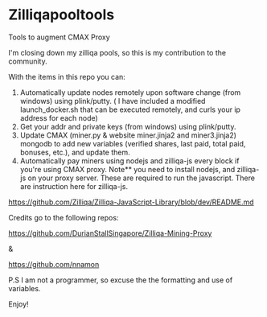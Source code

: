 # Zilliqapooltools
Tools to augment CMAX Proxy

I'm closing down my zilliqa pools, so this is my contribution to the community.

With the items in this repo you can:

1) Automatically update nodes remotely upon software change (from windows) using plink/putty. ( I have included a modified launch_docker.sh that can be executed remotely, and curls your ip address for each node)
2) Get your addr and private keys (from windows) using plink/putty.
3) Update CMAX (miner.py & website miner.jinja2 and miner3.jinja2) mongodb to add new variables (verified shares, last paid, total paid, bonuses, etc.), and update them.
4) Automatically pay miners using nodejs and zilliqa-js every block if you're using CMAX proxy.
Note** you need to install nodejs, and zilliqa-js on your proxy server. These are required to run the javascript.
There are instruction here for zilliqa-js.

https://github.com/Zilliqa/Zilliqa-JavaScript-Library/blob/dev/README.md

Credits go to the following repos:

https://github.com/DurianStallSingapore/Zilliqa-Mining-Proxy

&

https://github.com/nnamon

P.S I am not a programmer, so excuse the the formatting and use of variables.

Enjoy!





